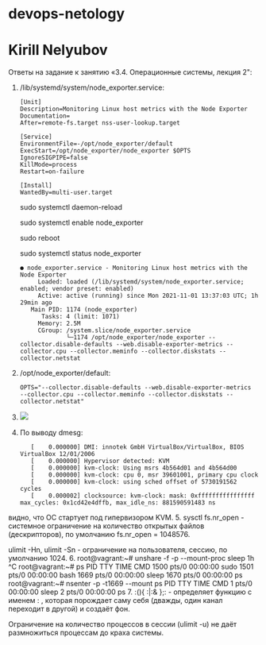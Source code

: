 # devops-netology
# Kirill Nelyubov

Ответы на задание к занятию «3.4. Операционные системы, лекция 2":

1. /lib/systemd/system/node_exporter.service:

       [Unit]
       Description=Monitoring Linux host metrics with the Node Exporter
       Documentation=
       After=remote-fs.target nss-user-lookup.target
   
       [Service]
       EnvironmentFile=-/opt/node_exporter/default
       ExecStart=/opt/node_exporter/node_exporter $OPTS
       IgnoreSIGPIPE=false
       KillMode=process
       Restart=on-failure
   
       [Install]
       WantedBy=multi-user.target
   sudo systemctl daemon-reload

   sudo systemctl enable node_exporter

   sudo reboot

   sudo systemctl status node_exporter

       ● node_exporter.service - Monitoring Linux host metrics with the Node Exporter
            Loaded: loaded (/lib/systemd/system/node_exporter.service; enabled; vendor preset: enabled)
            Active: active (running) since Mon 2021-11-01 13:37:03 UTC; 1h 29min ago
          Main PID: 1174 (node_exporter)
             Tasks: 4 (limit: 1071)
            Memory: 2.5M
            CGroup: /system.slice/node_exporter.service
                    └─1174 /opt/node_exporter/node_exporter --collector.disable-defaults --web.disable-exporter-metrics --collector.cpu --collector.meminfo --collector.diskstats --collector.netstat


2. /opt/node_exporter/default:

       OPTS="--collector.disable-defaults --web.disable-exporter-metrics  --collector.cpu --collector.meminfo --collector.diskstats --collector.netstat"
3. <img src="/home/kirill/Изображения/Снимок экрана в 2021-11-01 22-38-52.png"/> 
4. По выводу dmesg:

          [    0.000000] DMI: innotek GmbH VirtualBox/VirtualBox, BIOS VirtualBox 12/01/2006
          [    0.000000] Hypervisor detected: KVM
          [    0.000000] kvm-clock: Using msrs 4b564d01 and 4b564d00
          [    0.000000] kvm-clock: cpu 0, msr 39601001, primary cpu clock
          [    0.000000] kvm-clock: using sched offset of 5730191562 cycles
          [    0.000002] clocksource: kvm-clock: mask: 0xffffffffffffffff max_cycles: 0x1cd42e4dffb, max_idle_ns: 881590591483 ns
  видно, что ОС стартует под гипервизором KVM.
5. sysctl fs.nr_open - системное ограничение на количество открытых файлов (дескрипторов), по умолчанию fs.nr_open = 1048576.

   ulimit -Hn, ulimit -Sn - ограничение на пользователя, сессию, по умолчанию 1024.
6.     root@vagrant:~# unshare -f -p --mount-proc sleep 1h 
       ^C
       root@vagrant:~# ps
           PID TTY          TIME CMD
          1500 pts/0    00:00:00 sudo
          1501 pts/0    00:00:00 bash
          1669 pts/0    00:00:00 sleep
          1670 pts/0    00:00:00 ps
       root@vagrant:~# nsenter -p -t1669 --mount ps
           PID TTY          TIME CMD
             1 pts/0    00:00:00 sleep
             2 pts/0    00:00:00 ps
7. :(){ :|:& };: - определяет функцию с именем : , которая порождает саму себя (дважды, один канал переходит в другой) и создаёт фон.

   Ограничение на количество процессов в сессии (ulimit -u) не даёт размножиться процессам до краха системы.